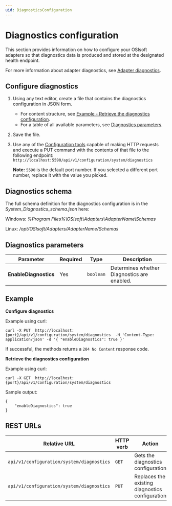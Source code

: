 ```yaml
---
uid: DiagnosticsConfiguration
---
```


# Diagnostics configuration

This section provides information on how to configure your OSIsoft adapters so that diagnostics data is produced and stored at the designated health endpoint.

For more information about adapter diagnostics, see [Adapter diagnostics](xref:AdapterDiagnostics).

## Configure diagnostics

1. Using any text editor, create a file that contains the diagnostics configuration in JSON form.
   - For content structure, see [Example - Retrieve the diagnostics configuration](#example).
   - For a table of all available parameters, see [Diagnostics parameters](#diagnostics-parameters).
3. Save the file.
4. Use any of the [Configuration tools](xref:ConfigurationTools) capable of making HTTP requests and execute a PUT command with the contents of that file to the following endpoint: `http://localhost:5590/api/v1/configuration/system/diagnostics`

    **Note:** `5590` is the default port number. If you selected a different port number, replace it with the value you picked.

## Diagnostics schema

The full schema definition for the diagnostics configuration is in the *System_Diagnostics_schema.json* here:

Windows: *%Program Files%\OSIsoft\Adapters\AdapterName\Schemas*

Linux: */opt/OSIsoft/Adapters/AdapterName/Schemas*

## Diagnostics parameters

| Parameter             | Required | Type    | Description |
| ---------             | -------- | ------- | ----------- |
| **EnableDiagnostics** | Yes      | `boolean` | Determines whether Diagnostics are enabled. |

## Example

**Configure diagnostics**

Example using curl:

```
curl -X PUT  http://localhost:{port}/api/v1/configuration/system/diagnostics  -H 'Content-Type: application/json' -d '{ "enableDiagnostics": true }'
```

If successful, the methods returns a `204 No Content` response code.

**Retrieve the diagnostics configuration**

Example using curl:

```
curl -X GET  http://localhost:{port}/api/v1/configuration/system/diagnostics
```

Sample output:

```
{
    "enableDiagnostics": true
}
```

## REST URLs

| Relative URL                            | HTTP verb | Action                                          |
| --------------------------------------- | --------- | ----------------------------------------------- |
| `api/v1/configuration/system/diagnostics` | `GET`       | Gets the diagnostics configuration              |
| `api/v1/configuration/system/diagnostics` | `PUT`       | Replaces the existing diagnostics configuration |
